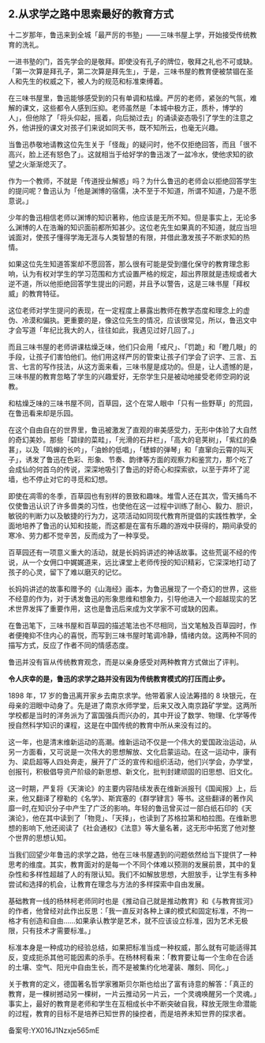 ## 2.从求学之路中思索最好的教育方式
十二岁那年，鲁迅来到全城「最严厉的书塾」——三味书屋上学，开始接受传统教育的洗礼。


一进书塾的门，首先学会的是敬拜。即使没有孔子的牌位，敬拜之礼也不可或缺。「第一次算是拜孔子，第二次算是拜先生」，于是，三味书屋的教育便被禁锢在圣人和先生的权威之下，被人为的规范和标准束缚着。


在三味书屋里，鲁迅能够感受到的只有单调和枯燥。严厉的老师，紧张的气氛，难解的课文，这些都令人感到压抑。老师虽然是「本城中极方正，质朴，博学的人」，但他除了「将头仰起，摇着，向后拗过去」的诵读姿态吸引了学生的注意之外，他讲授的课文对孩子们来说如同天书，既不知所云，也毫无兴趣。


当鲁迅恭敬地请教这位先生关于「怪哉」的疑问时，他不仅拒绝回答，而且「很不高兴，脸上还有怒色了」。这就相当于给好学的鲁迅泼了一盆冷水，使他求知的欲望之火渐渐熄灭了。


作为一个教师，不就是「传道授业解惑」吗？为什么鲁迅的老师会以拒绝回答学生的提问呢？鲁迅认为「他是渊博的宿儒，决不至于不知道，所谓不知道，乃是不愿意说。」


少年的鲁迅相信老师以渊博的知识著称，他应该是无所不知。但是事实上，无论多么渊博的人在浩瀚的知识面前都所知甚少。这位老先生如果真的不知道，就应当坦诚面对，使孩子懂得学海无涯与人类智慧的有限，并借此激发孩子不断求知的热情。


如果这位先生知道答案却不愿回答，那么很有可能是受到僵化保守的教育理念影响，认为有权对学生的学习范围和方式设置严格的规定，超出界限就是违规或者大逆不道，所以他拒绝回答学生提出的问题，并且予以警告，这是三味书屋「拜权威」的教育特征。


这位老师对学生提问的表现，在一定程度上暴露出教师在教学态度和理念上的虚伪、冷漠和偏执。更重要的是，像这位先生的情况，应该很常见，所以，鲁迅文中才会写道「年纪比我大的人，往往如此，我遇见过好几回了。」


而且三味书屋的老师讲课枯燥乏味，他们只会用「戒尺」、「罚跪」和「瞪几眼」的手段，让孩子们害怕他们。他们用这样严厉的管束让孩子们学会了识字、三言、五言、七言的写作技法，从这方面来看，三味书屋是成功的。但是，让人遗憾的是，三味书屋的教育忽略了学生的兴趣爱好，无奈学生只是被动地接受老师空洞的说教。


和枯燥乏味的三味书屋不同，百草园，这个在常人眼中「只有一些野草」的荒园，在鲁迅看来却是乐园。


在这个自由自在的世界里，鲁迅被激发了直观的审美感受力，无形中体验了大自然的奇幻美妙。那些「碧绿的菜畦」，「光滑的石井栏」，「高大的皂荚树」，「紫红的桑葚」，以及「鸣蝉的长吟」，「油蛉的低唱」，「蟋蟀的弹琴」和「直窜向云霄的叫天子」，诱发了鲁迅在色彩、形象、节奏、韵律等方面的观察力和鉴赏力，那个吃了会成仙的何首乌的传说，深深地吸引了鲁迅的好奇心和探索欲，以至于弄坏了泥墙，也不停止对它的寻觅和幻想。


即使在凋零的冬季，百草园也有别样的景致和趣味。堆雪人还在其次，雪天捕鸟不仅使鲁迅认识了许多兽类的习性，也使他在这一过程中训练了耐心、毅力、胆识，敏锐的判断力以及敏捷的行为力，这项活动如同现代教育所提倡的实践性教学，全面地培养了鲁迅的认知和技能，而这都是在富有乐趣的游戏中获得的，期间承受的寒冷、劳力都不觉辛苦，反而成为了一种享受。


百草园还有一项意义重大的活动，就是长妈妈讲述的神话故事。这些荒诞不经的传说，从一个女佣口中娓娓道来，远比课堂上老师传授的知识精彩，它深深地打动了孩子的心灵，留下了难以磨灭的记忆。


长妈妈讲述的故事和赠予的《山海经》画本，为鲁迅展现了一个奇幻的世界，这些不经意的作为，对于诱发鲁迅的形象思维和想象力，引导他进入一个超越现实的艺术世界发挥了重要作用，这也是鲁迅后来成为文学家不可或缺的因素。


在鲁迅笔下，三味书屋和百草园的描述笔法也不尽相同，当文笔触及百草园时，作者便掩抑不住内心的喜悦，而写到三味书屋时笔调冷静，情绪内敛。这两种不同的描写方式，反应了作者不同的情感态度。


鲁迅并没有盲从传统教育观念，而是以亲身感受对两种教育方式做出了评判。


**令人庆幸的是，鲁迅的求学之路并没有因为传统教育模式的打压而止步。**


1898 年，17 岁的鲁迅离开家乡去南京求学。他带着家人设法筹措的 8 块银元，在母亲的泪眼中动身了。先是进了南京水师学堂，后来又改入南京路矿学堂。这两所学校都是当时的洋务派为了富国强兵而兴办的，其中开设了数学、物理、化学等传授自然科学知识的课程，这是在中国传统的教育中所从来没有过的。


这一年，也是清末维新运动的高潮。维新运动不仅是一个伟大的爱国政治运动，从另一方面看，又可说是一次伟大的思想解放、文化启蒙运动。在这一运动中，康有为、梁启超等人四处奔走，展开了广泛的宣传和组织活动，他们兴学会，办学堂，创报刊，积极倡导资产阶级的新思想、新文化，批判封建顽固的旧思想、旧文化。


这一时期，严复将《天演论》的主要内容陆续发表在维新派报刊《国闻报》上，后来，他又翻译了穆勒的《名学》、斯宾塞的《群学肄言》等书。这些翻译的著作风靡一时,在知识分子中产生了广泛的影响。年轻的鲁迅曾买过一部白纸石印的《天演论》，他在其中读到了「物竞」、「天择」，也读到了苏格拉第和柏拉图。在维新思想的影响下,他还阅读了《社会通权》《法意》等大量名著，这无形中拓宽了他对整个世界的思想认知。


当我们回望少年鲁迅的求学之路，他在三味书屋遇到的问题依然给当下提供了一种思考的维度。其实，教育面对的是每一个不同个体难以预测的发展前景，其中的复杂性和多样性超越了人的有限认知。我们不如解放思想，大胆放手，让学生有多种尝试和选择的机会，让教育在理念与方法的多样探索中自由发展。


基础教育一线的杨林柯老师同时也是《推动自己就是推动教育》和《与教育拔河》的作者，他曾经对此作出反思：「我一直反对各种上课的模式和固定标准，不拘一格才有创造和自由……如果承认教学是艺术，就不应该设立标准，因为艺术无极限，只有技术才需要标准。」


标准本身是一种成功的经验总结，如果把标准当成一种权威，那么就有可能适得其反，变成扼杀其他可能因素的杀手。在杨林柯看来：「教育要让每一个生命在合适的土壤、空气、阳光中自由生长，而不是被集约化地灌装、雕刻、同化。」


关于教育的定义，德国著名哲学家雅斯贝尔斯也给出了富有诗意的解答：「真正的教育，是一棵树撼动另一棵树，一片云推动另一片云，一个灵魂唤醒另一个灵魂。」事实上，最好的教育是老师和学生在互相成长中不断突破自我，释放无限生命潜能的过程，教育的目标不是培养已知世界的操控者，而是培养未知世界的探求者。


备案号:YX016J1Nzxje565mE

